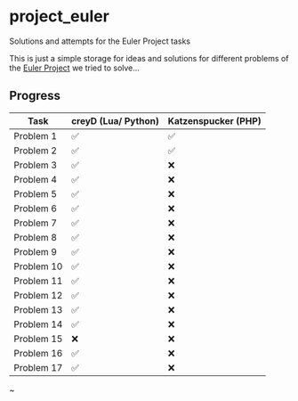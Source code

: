 # project_euler
Solutions and attempts for the Euler Project tasks

This is just a simple storage for ideas and solutions for different problems of the [Euler Project](https://projecteuler.net/) we tried to solve...

## Progress

Task | creyD (Lua/ Python) | Katzenspucker (PHP)
------------ | ------------- | -------------
Problem 1 | :white_check_mark: | :white_check_mark:
Problem 2 | :white_check_mark: | :white_check_mark:
Problem 3 | :white_check_mark: | :x:
Problem 4 | :white_check_mark: | :x:
Problem 5 | :white_check_mark: | :x:
Problem 6 | :white_check_mark: | :x:
Problem 7 | :white_check_mark: | :x:
Problem 8 | :white_check_mark: | :x:
Problem 9 | :white_check_mark: | :x:
Problem 10 | :white_check_mark: | :x:
Problem 11 | :white_check_mark: | :x:
Problem 12 | :white_check_mark: | :x:
Problem 13 | :white_check_mark: | :x:
Problem 14 | :white_check_mark: | :x:
Problem 15 | :x: | :x:
Problem 16 | :white_check_mark: | :x:
Problem 17 | :white_check_mark: | :x:

~

